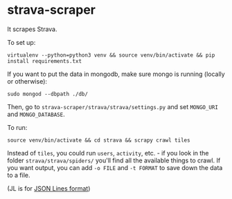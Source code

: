 # strava-scraper

It scrapes Strava.

To set up:

`virtualenv --python=python3 venv && source venv/bin/activate && pip install requirements.txt`

If you want to put the data in mongodb, make sure mongo is running (locally or otherwise):

`sudo mongod --dbpath ./db/`

Then, go to `strava-scraper/strava/strava/settings.py` and set `MONGO_URI` and `MONGO_DATABASE`.


To run:

`source venv/bin/activate && cd strava && scrapy crawl tiles`

Instead of `tiles`, you could run `users`, `activity`, etc. - if you look in the folder `strava/strava/spiders/` you'll find all the available things to crawl. If you want output, you can add `-o FILE` and `-t FORMAT` to save down the data to a file.


(JL is for [JSON Lines format](http://jsonlines.org/))
